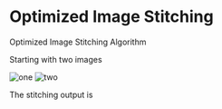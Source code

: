 # Optimized Image Stitching
 Optimized Image Stitching Algorithm


Starting with two images 

![one](https://user-images.githubusercontent.com/103215628/201568516-6c7ee798-c5be-495d-8899-65db59df03e2.jpg) ![two](https://user-images.githubusercontent.com/103215628/201568529-38ce054d-52fe-466c-a9e1-b5e9a4ff9a8f.jpg)


The stitching output is 

